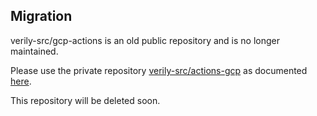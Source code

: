 ## Migration

verily-src/gcp-actions is an old public repository and is no longer maintained.

Please use the private repository
[verily-src/actions-gcp](https://github.com/verily-src/actions-gcp) as
documented
[here](https://g3doc.corp.google.com/company/teams/verily/software/handbook/github/guides/continuous_integration.md#build-and-push-docker-image).

This repository will be deleted soon.
